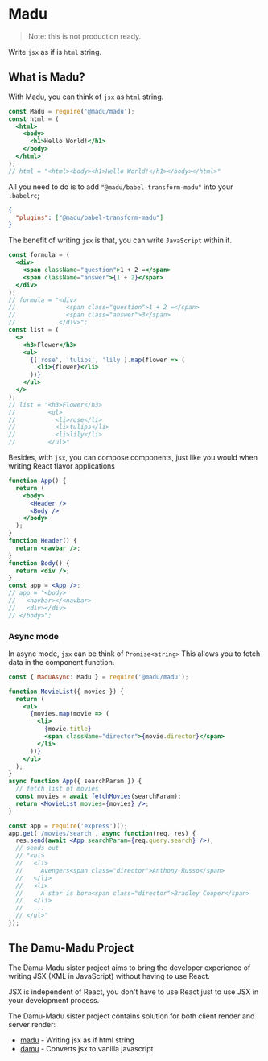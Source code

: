 # Madu

> Note: this is not production ready.

Write `jsx` as if is `html` string.

## What is Madu?

With Madu, you can think of `jsx` as `html` string.

```jsx
const Madu = require('@madu/madu');
const html = (
  <html>
    <body>
      <h1>Hello World!</h1>
    </body>
  </html>
);
// html = "<html><body><h1>Hello World!</h1></body></html>"
```

All you need to do is to add `"@madu/babel-transform-madu"` into your `.babelrc`;

```json
{
  "plugins": ["@madu/babel-transform-madu"]
}
```

The benefit of writing `jsx` is that, you can write `JavaScript` within it.

```jsx
const formula = (
  <div>
    <span className="question">1 + 2 =</span>
    <span className="answer">{1 + 2}</span>
  </div>
);
// formula = "<div>
//              <span class="question">1 + 2 =</span>
//              <span class="answer">3</span>
//            </div>";
const list = (
  <>
    <h3>Flower</h3>
    <ul>
      {['rose', 'tulips', 'lily'].map(flower => (
        <li>{flower}</li>
      ))}
    </ul>
  </>
);
// list = "<h3>Flower</h3>
//         <ul>
//           <li>rose</li>
//           <li>tulips</li>
//           <li>lily</li>
//         </ul>"
```

Besides, with `jsx`, you can compose components, just like you would when writing React flavor applications

```jsx
function App() {
  return (
    <body>
      <Header />
      <Body />
    </body>
  );
}
function Header() {
  return <navbar />;
}
function Body() {
  return <div />;
}
const app = <App />;
// app = "<body>
//   <navbar></<navbar>
//   <div></div>
// </body>";
```

### Async mode

In async mode, `jsx` can be think of `Promise<string>`
This allows you to fetch data in the component function.

```jsx
const { MaduAsync: Madu } = require('@madu/madu');

function MovieList({ movies }) {
  return (
    <ul>
      {movies.map(movie => (
        <li>
          {movie.title}
          <span className="director">{movie.director}</span>
        </li>
      ))}
    </ul>
  );
}
async function App({ searchParam }) {
  // fetch list of movies
  const movies = await fetchMovies(searchParam);
  return <MovieList movies={movies} />;
}

const app = require('express')();
app.get('/movies/search', async function(req, res) {
  res.send(await <App searchParam={req.query.search} />);
  // sends out
  // "<ul>
  //   <li>
  //     Avengers<span class="director">Anthony Russo</span>
  //   </li>
  //   <li>
  //     A star is born<span class="director">Bradley Cooper</span>
  //   </li>
  //   ...
  // </ul>"
});
```

## The Damu-Madu Project

The Damu-Madu sister project aims to bring the developer experience of writing JSX (XML in JavaScript) without having to use React.

JSX is independent of React, you don't have to use React just to use JSX in your development process.

The Damu-Madu sister project contains solution for both client render and server render:

- [madu](https://github.com/tanhauhau/madu) - Writing jsx as if html string
- [damu](https://github.com/tanhauhau/damu) - Converts jsx to vanilla javascript